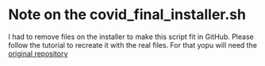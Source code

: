 # Note on the covid_final_installer.sh

I had to remove files on the installer to make this script fit in GitHub. Please follow the tutorial to recreate it with the real files. For that yopu will need the [original repository](https://gitlab.com/dzwietering/corona/)


